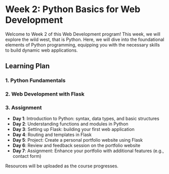 # **Week 2: Python Basics for Web Development**

Welcome to Week 2 of this Web Development program! This week, we will explore the wild west, that is Python. Here, we will dive into the foundational elements of Python programming, equipping you with the necessary skills to build dynamic web applications.

## Learning Plan

### 1. Python Fundamentals



### 2. Web Development with Flask


### 3. Assignment
- **Day 1**: Introduction to Python: syntax, data types, and basic structures
- **Day 2**: Understanding functions and modules in Python
- **Day 3**: Setting up Flask: building your first web application
- **Day 4**: Routing and templates in Flask
- **Day 5**: Project: Create a personal portfolio website using Flask
- **Day 6**: Review and feedback session on the portfolio website
- **Day 7**: Assignment: Enhance your portfolio with additional features (e.g., contact form)

Resources will be uploaded as the course progresses.
